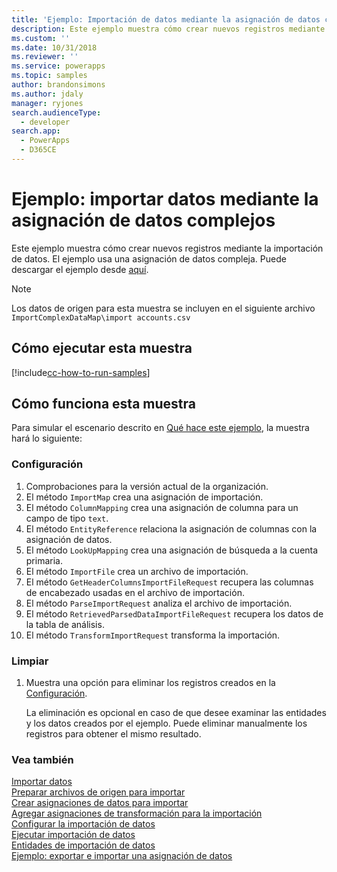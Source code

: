 ```yaml
---
title: 'Ejemplo: Importación de datos mediante la asignación de datos complejos (Common Data Service para aplicaciones) | Microsoft Docs'
description: Este ejemplo muestra cómo crear nuevos registros mediante la importación de datos
ms.custom: ''
ms.date: 10/31/2018
ms.reviewer: ''
ms.service: powerapps
ms.topic: samples
author: brandonsimons
ms.author: jdaly
manager: ryjones
search.audienceType:
  - developer
search.app:
  - PowerApps
  - D365CE
---
```

# <a name="sample-import-data-using-complex-data-map"></a>Ejemplo: importar datos mediante la asignación de datos complejos

Este ejemplo muestra cómo crear nuevos registros mediante la importación de datos. El ejemplo usa una asignación de datos compleja. Puede descargar el ejemplo desde [aquí](https://github.com/Microsoft/PowerApps-Samples/tree/master/cds/orgsvc/C%23/ImportComplexDataMap).

>[!NOTE]
> Los datos de origen para esta muestra se incluyen en el siguiente archivo `ImportComplexDataMap\import accounts.csv`

## <a name="how-to-run-this-sample"></a>Cómo ejecutar esta muestra

[!include[cc-how-to-run-samples](../../includes/cc-how-to-run-samples.md)]

## <a name="how-this-sample-works"></a>Cómo funciona esta muestra

Para simular el escenario descrito en [Qué hace este ejemplo](#what-this-sample-does), la muestra hará lo siguiente:

### <a name="setup"></a>Configuración

1. Comprobaciones para la versión actual de la organización.
1. El método `ImportMap` crea una asignación de importación.
1. El método `ColumnMapping` crea una asignación de columna para un campo de tipo `text`.
1. El método `EntityReference` relaciona la asignación de columnas con la asignación de datos.
1. El método `LookUpMapping` crea una asignación de búsqueda a la cuenta primaria.
1. El método `ImportFile` crea un archivo de importación.
1. El método `GetHeaderColumnsImportFileRequest` recupera las columnas de encabezado usadas en el archivo de importación.
1. El método `ParseImportRequest` analiza el archivo de importación. 
1. El método `RetrievedParsedDataImportFileRequest` recupera los datos de la tabla de análisis.
1. El método `TransformImportRequest` transforma la importación.


### <a name="clean-up"></a>Limpiar

1. Muestra una opción para eliminar los registros creados en la [Configuración](#setup).

    La eliminación es opcional en caso de que desee examinar las entidades y los datos creados por el ejemplo. Puede eliminar manualmente los registros para obtener el mismo resultado.


### <a name="see-also"></a>Vea también

[Importar datos](../../import-data.md)<br />
[Preparar archivos de origen para importar](../../prepare-source-files-import.md)<br />
[Crear asignaciones de datos para importar](../../create-data-maps-for-import.md)<br />
[Agregar asignaciones de transformación para la importación](../../add-transformation-mappings-import.md)<br />
[Configurar la importación de datos](../../configure-data-import.md)<br />
[Ejecutar importación de datos](../../run-data-import.md)<br />
[Entidades de importación de datos](../../data-import-entities.md)<br />
[Ejemplo: exportar e importar una asignación de datos](export-import-data-map.md)<br />
